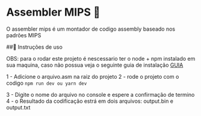 # Assembler MIPS  📡

O assembler mips é um montador de codigo assembly baseado nos padrões MIPS

##📖 Instruções de uso

OBS: para o rodar este projeto é nescessario ter o node + npm instalado em sua maquina, caso não possua veja o seguinte guia de instalação [GUIA](https://zircon-sheet-5bd.notion.site/Instalando-o-Node-js-dd6653503d174c3db2c3bec337029efa)

1 - Adicione o arquivo.asm na raiz do projeto
2 - rode o projeto com o codigo
  ```npm run dev ou yarn dev```

3 - Digite o nome do arquivo no console e espere a confirmação de termino
4 - o Resultado da codificação estrá em dois arquivos: output.bin e output.txt

